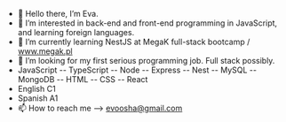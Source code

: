 - 👋 Hello there, I’m Eva.
- 👀 I’m interested in back-end and front-end programming in JavaScript, and learning foreign languages.
- 🌱 I’m currently learning NestJS at MegaK full-stack bootcamp / www.megak.pl
- 💞️ I’m looking for my first serious programming job. Full stack possibly.
- JavaScript -- TypeScript -- Node -- Express -- Nest -- MySQL -- MongoDB -- HTML -- CSS -- React
- English C1
- Spanish A1
- 📫 How to reach me --> evoosha@gmail.com

<!---
Evva1023/Evva1023 is a ✨ special ✨ repository because its `README.md` (this file) appears on your GitHub profile.
You can click the Preview link to take a look at your changes.
--->

